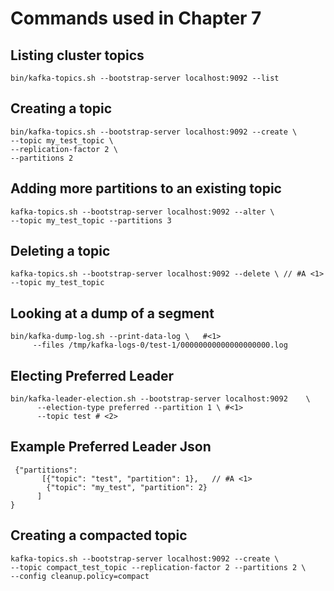 # Commands used in Chapter 7

## Listing cluster topics

	bin/kafka-topics.sh --bootstrap-server localhost:9092 --list


## Creating a topic

	bin/kafka-topics.sh --bootstrap-server localhost:9092 --create \ 
	--topic my_test_topic \ 
	--replication-factor 2 \ 
	--partitions 2

    
## Adding more partitions to an existing topic

	kafka-topics.sh --bootstrap-server localhost:9092 --alter \
	--topic my_test_topic --partitions 3 
    
## Deleting a topic

	kafka-topics.sh --bootstrap-server localhost:9092 --delete \ // #A <1>
	--topic my_test_topic
	
	
## Looking at a dump of a segment

	bin/kafka-dump-log.sh --print-data-log \   #<1>
         --files /tmp/kafka-logs-0/test-1/00000000000000000000.log

	
## Electing Preferred Leader

	bin/kafka-leader-election.sh --bootstrap-server localhost:9092    \        
          --election-type preferred --partition 1 \ #<1>
          --topic test # <2>
 
	
## Example Preferred Leader Json

	 {"partitions":                        
    	   [{"topic": "test", "partition": 1},   // #A <1>
        	{"topic": "my_test", "partition": 2}
       	  ]
	} 
	
## Creating a compacted topic

	kafka-topics.sh --bootstrap-server localhost:9092 --create \
	--topic compact_test_topic --replication-factor 2 --partitions 2 \
	--config cleanup.policy=compact 

